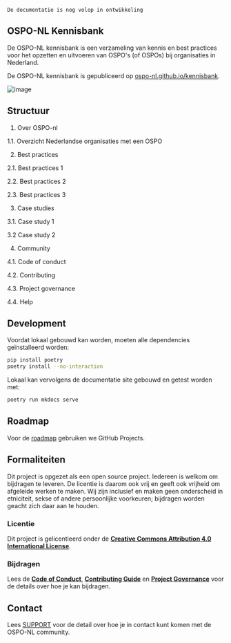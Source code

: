 ```{warning}
De documentatie is nog volop in ontwikkeling
```

## OSPO-NL Kennisbank

De OSPO-NL kennisbank is een verzameling van kennis en best practices voor het opzetten en uitvoeren van OSPO's (of OSPOs) bij organisaties in Nederland.

De OSPO-NL kennisbank is gepubliceerd op [ospo-nl.github.io/kennisbank](https://ospo-nl.github.io/kennisbank/).

![image](https://user-images.githubusercontent.com/3628277/222470157-8fffb097-7d34-49b3-8283-da70a20ed5a4.png)

## Structuur

1. Over OSPO-nl

1.1. Overzicht Nederlandse organisaties met een OSPO

2. Best practices

2.1. Best practices 1

2.2. Best practices 2

2.3. Best practices 3

3. Case studies

3.1. Case study 1

3.2 Case study 2

4. Community

4.1. Code of conduct

4.2. Contributing

4.3. Project governance

4.4. Help

## Development

Voordat lokaal gebouwd kan worden, moeten alle dependencies geïnstalleerd worden:

```bash
pip install poetry
poetry install --no-interaction
```

Lokaal kan vervolgens de documentatie site gebouwd en getest worden met:

```bash
poetry run mkdocs serve
```

## Roadmap

Voor de [roadmap](https://github.com/orgs/ospo-nl/projects/1) gebruiken we GitHub Projects.


## Formaliteiten

Dit project is opgezet als een open source project. Iedereen is welkom om bijdragen te leveren. De licentie is daarom
ook vrij en geeft ook vrijheid om afgeleide werken te maken. Wij zijn inclusief en maken geen onderscheid in etniciteit,
sekse of andere persoonlijke voorkeuren; bijdragen worden geacht zich daar aan te houden.

### Licentie 
Dit project is gelicentieerd onder de **[Creative Commons Attribution 4.0 International
License](https://github.com/ospo-nl/.github/blob/main/LICENSE)**.

### Bijdragen
Lees de **[Code of Conduct](https://ospo-nl.github.io/kennisbank/Community/CODE_OF_CONDUCT/)**, **[Contributing Guide](https://ospo-nl.github.io/kennisbank/Community/CONTRIBUTING/)** en **[Project Governance](https://ospo-nl.github.io/kennisbank/Community/PROJECT_GOVERNANCE/)** voor de details over hoe je kan bijdragen.


## Contact

Lees [SUPPORT](https://ospo-nl.github.io/kennisbank/Community/SUPPORT/) voor de detail over hoe je in contact kunt komen
met de OSPO-NL community.
